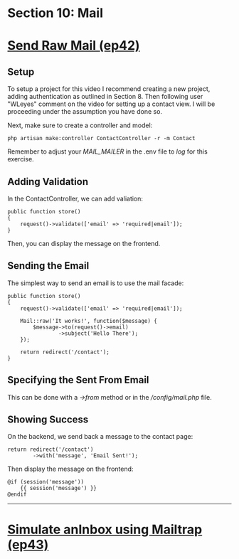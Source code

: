 # Section 10: Mail

# [Send Raw Mail (ep42)](https://laracasts.com/series/laravel-6-from-scratch/episodes/42?autoplay=true)

## Setup
To setup a project for this video I recommend creating a new project, adding authentication as outlined in Section 8. Then following user "WLeyes" comment on the video for setting up a contact view. I will be proceeding under the assumption you have done so.

Next, make sure to create a controller and model:

```
php artisan make:controller ContactController -r -m Contact
```

Remember to adjust your *MAIL_MAILER* in the .env file to *log* for this exercise.

## Adding Validation
In the ContactController, we can add valiation:

```
public function store()
{
    request()->validate(['email' => 'required|email']);
}
```

Then, you can display the message on the frontend.

## Sending the Email
The simplest way to send an email is to use the mail facade:

```
public function store()
{
    request()->validate(['email' => 'required|email']);

    Mail::raw('It works!', function($message) {
        $message->to(request()->email)
                ->subject('Hello There');
    });

    return redirect('/contact');
}
```

## Specifying the Sent From Email
This can be done with a *->from* method or in the */config/mail.php* file.

## Showing Success
On the backend, we send back a message to the contact page:
```
return redirect('/contact')
        ->with('message', 'Email Sent!');
```

Then display the message on the frontend:
```
@if (session('message'))
    {{ session('message') }}
@endif
```

---
# [Simulate anInbox using Mailtrap (ep43)](https://laracasts.com/series/laravel-6-from-scratch/episodes/43?autoplay=true)


